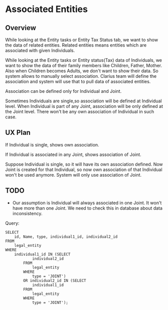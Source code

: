 # Associated Entities

## Overview

While looking at the Entity tasks or Entity Tax Status tab, we want to show the data of related entities. Related entities means entities which are associated with given Individuals. 

While looking at the Entity tasks or Entity status(Tax) data of Individuals, we want to show the data of their family members like Children, Father, Mother.  Also when Children becomes Adults, we don't want to show their data. So system allows to manually select association. Clarius team will define the association and system will use that to pull data of associated entities.

Association can be defined only for Individual and Joint. 

Sometimes Individuals are single,so association will be defined at Individual level. When Individual is part of any Joint, association will be only defined at the Joint level. There won't be any own association of Individual in such case.

## UX Plan

If Individual is single, shows own association. 

If Individual is associated in any Joint, shows association of Joint.

Suppose Individual is single, so it will have its own association defined. Now Joint is created for that Individual, so now own association of that Individual won't be used anymore. System will only use association of Joint. 



## TODO

- Our assumption is Individual will always associated in one Joint. It won't have more than one Joint. We need to check this in database about data inconsistency.

Query: 

```
SELECT 
    id, Name, type, individual1_id, individual2_id
FROM
    legal_entity
WHERE
    individual1_id IN (SELECT 
            individual2_id
        FROM
            legal_entity
        WHERE
            type = 'JOINT')
        OR individual2_id IN (SELECT 
            individual1_id
        FROM
            legal_entity
        WHERE
            type = 'JOINT');
```

